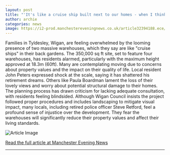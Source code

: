 ```yaml
---
layout: post
title: "'It's like a cruise ship built next to our homes - when I think about it I feel sick'"
author: archie
categories: news
image: https://i2-prod.manchestereveningnews.co.uk/article32394188.ece/ALTERNATES/s1200/0_JS379586805.jpg
---
```

Families in Tyldesley, Wigan, are feeling overwhelmed by the looming presence of two massive warehouses, which they say are like "cruise ships" in their back gardens. The 350,000 sq ft site, set to feature four warehouses, has residents alarmed, particularly with the maximum height approved at 18.3m (60ft). Many are contemplating moving due to concerns about property values and the impact on their quality of life. Local resident John Peters expressed shock at the scale, saying it has shattered his retirement dreams. Others like Paula Boardman lament the loss of their lovely views and worry about potential structural damage to their homes. The planning process has drawn criticism for lacking adequate consultation, with residents feeling blindsided. Although Wigan Council insists the project followed proper procedures and includes landscaping to mitigate visual impact, many locals, including retired police officer Steve Retford, feel a profound sense of injustice over the development. They fear the warehouses will significantly reduce their property values and affect their living standards.

![Article Image](https://i2-prod.manchestereveningnews.co.uk/article32394188.ece/ALTERNATES/s1200/0_JS379586805.jpg)

[Read the full article at Manchester Evening News](https://www.manchestereveningnews.co.uk/news/greater-manchester-news/its-like-cruise-ship-built-32394112)

---
